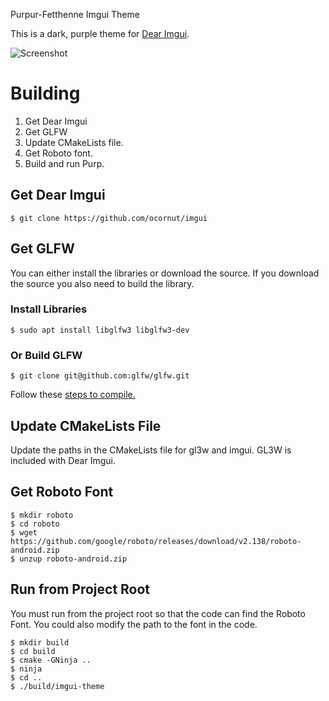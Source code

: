 
Purpur-Fetthenne Imgui Theme

This is a dark, purple theme for [Dear Imgui](https://github.com/ocornut/imgui).

![Screenshot](https://imgur.com/a/kZ8fHIi)

# Building

1. Get Dear Imgui
2. Get GLFW
3. Update CMakeLists file.
4. Get Roboto font.
5. Build and run Purp.

## Get Dear Imgui

```shell
$ git clone https://github.com/ocornut/imgui
```

## Get GLFW

You can either install the libraries or download the source. If you download the source
you also need to build the library.

### Install Libraries

```shell
$ sudo apt install libglfw3 libglfw3-dev
```

### Or Build GLFW

```shell
$ git clone git@github.com:glfw/glfw.git
```

Follow these [steps to compile.](http://www.glfw.org/docs/latest/compile.html)

## Update CMakeLists File

Update the paths in the CMakeLists file for gl3w and imgui. GL3W is included with Dear Imgui.

## Get Roboto Font

```shell
$ mkdir roboto
$ cd roboto
$ wget https://github.com/google/roboto/releases/download/v2.138/roboto-android.zip
$ unzup roboto-android.zip
```

## Run from Project Root

You must run from the project root so that the code can find the Roboto Font. You could
also modify the path to the font in the code.

```shell
$ mkdir build
$ cd build
$ cmake -GNinja ..
$ ninja
$ cd ..
$ ./build/imgui-theme
```
